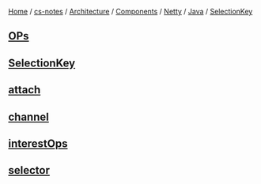 [Home](https://mengxianbin.github.io) /
[cs-notes](https://mengxianbin.github.io/cs-notes/site) /
[Architecture](https://mengxianbin.github.io/cs-notes/site/Architecture) /
[Components](https://mengxianbin.github.io/cs-notes/site/Architecture/Components) /
[Netty](https://mengxianbin.github.io/cs-notes/site/Architecture/Components/Netty) /
[Java](https://mengxianbin.github.io/cs-notes/site/Architecture/Components/Netty/Java) /
[SelectionKey](https://mengxianbin.github.io/cs-notes/site/Architecture/Components/Netty/Java/SelectionKey)

## [OPs](https://mengxianbin.github.io/cs-notes/site/Architecture/Components/Netty/Java/SelectionKey/OPs)

## [SelectionKey](https://mengxianbin.github.io/cs-notes/site/Architecture/Components/Netty/Java/SelectionKey/SelectionKey)

## [attach](https://mengxianbin.github.io/cs-notes/site/Architecture/Components/Netty/Java/SelectionKey/attach)

## [channel](https://mengxianbin.github.io/cs-notes/site/Architecture/Components/Netty/Java/SelectionKey/channel)

## [interestOps](https://mengxianbin.github.io/cs-notes/site/Architecture/Components/Netty/Java/SelectionKey/interestOps)

## [selector](https://mengxianbin.github.io/cs-notes/site/Architecture/Components/Netty/Java/SelectionKey/selector)
